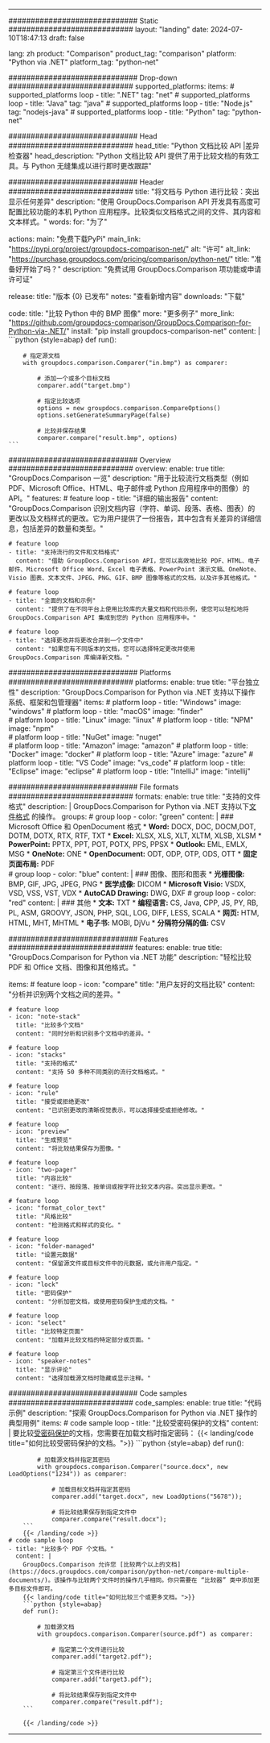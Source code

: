 
---
############################# Static ############################
layout: "landing"
date: 2024-07-10T18:47:13
draft: false

lang: zh
product: "Comparison"
product_tag: "comparison"
platform: "Python via .NET"
platform_tag: "python-net"

############################# Drop-down ############################
supported_platforms:
  items:
    # supported_platforms loop
    - title: ".NET"
      tag: "net"
    # supported_platforms loop
    - title: "Java"
      tag: "java"
    # supported_platforms loop
    - title: "Node.js"
      tag: "nodejs-java"
    # supported_platforms loop
    - title: "Python"
      tag: "python-net"

############################# Head ############################
head_title: "Python 文档比较 API |差异检查器"
head_description: "Python 文档比较 API 提供了用于比较文档的有效工具。与 Python 无缝集成以进行即时更改跟踪"

############################# Header ############################
title: "将文档与 Python 进行比较：突出显示任何差异"
description: "使用 GroupDocs.Comparison API 开发具有高度可配置比较功能的本机 Python 应用程序。比较类似文档格式之间的文件、其内容和文本样式。"
words:
  for: "为了"

actions:
  main: "免费下载PyPi"
  main_link: "https://pypi.org/project/groupdocs-comparison-net/"
  alt: "许可"
  alt_link: "https://purchase.groupdocs.com/pricing/comparison/python-net/"
  title: "准备好开始了吗？"
  description: "免费试用 GroupDocs.Comparison 项功能或申请许可证"

release:
  title: "版本 {0} 已发布"
  notes: "查看新增内容"
  downloads: "下载"

code:
  title: "比较 Python 中的 BMP 图像"
  more: "更多例子"
  more_link: "https://github.com/groupdocs-comparison/GroupDocs.Comparison-for-Python-via-.NET/"
  install: "pip install groupdocs-comparison-net"
  content: |
    ```python {style=abap}
    def run():

        # 指定源文档
        with groupdocs.comparison.Comparer("in.bmp") as comparer:

            # 添加一个或多个目标文档
            comparer.add("target.bmp")

            # 指定比较选项
            options = new groupdocs.comparison.CompareOptions()
            options.setGenerateSummaryPage(false)

            # 比较并保存结果
            comparer.compare("result.bmp", options)
    ```

############################# Overview ############################
overview:
  enable: true
  title: "GroupDocs.Comparison 一览"
  description: "用于比较流行文档类型（例如 PDF、Microsoft Office、HTML、电子邮件或 Python 应用程序中的图像）的 API。"
  features:
    # feature loop
    - title: "详细的输出报告"
      content: "GroupDocs.Comparison 识别文档内容（字符、单词、段落、表格、图表）的更改以及文档样式的更改。它为用户提供了一份报告，其中包含有关差异的详细信息，包括差异的数量和类型。"

    # feature loop
    - title: "支持流行的文件和文档格式"
      content: "借助 GroupDocs.Comparison API，您可以高效地比较 PDF、HTML、电子邮件、Microsoft Office Word、Excel 电子表格、PowerPoint 演示文稿、OneNote、Visio 图表、文本文件、JPEG、PNG、GIF、BMP 图像等格式的文档，以及许多其他格式。"

    # feature loop
    - title: "全面的文档和示例"
      content: "提供了在不同平台上使用比较库的大量文档和代码示例，使您可以轻松地将 GroupDocs.Comparison API 集成到您的 Python 应用程序中。"

    # feature loop
    - title: "选择更改并将更改合并到一个文件中"
      content: "如果您有不同版本的文档，您可以选择特定更改并使用 GroupDocs.Comparison 库编译新文档。"

############################# Platforms ############################
platforms:
  enable: true
  title: "平台独立性"
  description: "GroupDocs.Comparison for Python via .NET 支持以下操作系统、框架和包管理器"
  items:
    # platform loop
    - title: "Windows"
      image: "windows"
    # platform loop
    - title: "macOS"
      image: "finder"      
    # platform loop
    - title: "Linux"
      image: "linux"
    # platform loop
    - title: "NPM"
      image: "npm"  
    # platform loop
    - title: "NuGet"
      image: "nuget"      
    # platform loop
    - title: "Amazon"
      image: "amazon"
    # platform loop
    - title: "Docker"
      image: "docker"
    # platform loop
    - title: "Azure"
      image: "azure"
    # platform loop
    - title: "VS Code"
      image: "vs_code"
    # platform loop
    - title: "Eclipse"
      image: "eclipse"
    # platform loop
    - title: "IntelliJ"
      image: "intellij"

############################# File formats ############################
formats:
  enable: true
  title: "支持的文件格式"
  description: |
    GroupDocs.Comparison for Python via .NET 支持以下[文件格式](https://docs.groupdocs.com/comparison/net/supported-document-formats/) 的操作。
  groups:
    # group loop
    - color: "green"
      content: |
        ### Microsoft Office 和 OpenDocument 格式
        * **Word:** DOCX, DOC, DOCM,DOT, DOTM, DOTX, RTX, RTF, TXT
        * **Excel:** XLSX, XLS, XLT, XLTM, XLSB, XLSM
        * **PowerPoint:** PPTX, PPT, POT, POTX, PPS, PPSX
        * **Outlook:** EML, EMLX, MSG
        * **OneNote:** ONE
        * **OpenDocument:** ODT, ODP, OTP, ODS, OTT
        * **固定页面布局:** PDF        
    # group loop
    - color: "blue"
      content: |
        ### 图像、图形和图表
        * **光栅图像:** BMP, GIF, JPG, JPEG, PNG
        * **医学成像:** DICOM
        * **Microsoft Visio:** VSDX, VSD, VSS, VST, VDX
        * **AutoCAD Drawing:** DWG, DXF
      # group loop
    - color: "red"
      content: |
        ### 其他
        * **文本:** TXT
        * **编程语言:** CS, Java, CPP, JS, PY, RB, PL, ASM, GROOVY, JSON, PHP, SQL, LOG, DIFF, LESS, SCALA
        * **网页:** HTM, HTML, MHT, MHTML
        * **电子书:** MOBI, DjVu
        * **分隔符分隔的值:** CSV

############################# Features ############################
features:
  enable: true
  title: "GroupDocs.Comparison for Python via .NET 功能"
  description: "轻松比较 PDF 和 Office 文档、图像和其他格式。"

  items:
    # feature loop
    - icon: "compare"
      title: "用户友好的文档比较"
      content: "分析并识别两个文档之间的差异。"

    # feature loop
    - icon: "note-stack"
      title: "比较多个文档"
      content: "同时分析和识别多个文档中的差异。"

    # feature loop
    - icon: "stacks"
      title: "支持的格式"
      content: "支持 50 多种不同类别的流行文档格式。"

    # feature loop
    - icon: "rule"
      title: "接受或拒绝更改"
      content: "已识别更改的清晰视觉表示，可以选择接受或拒绝修改。"

    # feature loop
    - icon: "preview"
      title: "生成预览"
      content: "将比较结果保存为图像。"

    # feature loop
    - icon: "two-pager"
      title: "内容比较"
      content: "逐行、按段落、按单词或按字符比较文本内容。突出显示更改。"

    # feature loop
    - icon: "format_color_text"
      title: "风格比较"
      content: "检测格式和样式的变化。"

    # feature loop
    - icon: "folder-managed"
      title: "设置元数据"
      content: "保留源文件或目标文件中的元数据，或允许用户指定。"

    # feature loop
    - icon: "lock"
      title: "密码保护"
      content: "分析加密文档，或使用密码保护生成的文档。"

    # feature loop
    - icon: "select"
      title: "比较特定页面"
      content: "加载并比较文档的特定部分或页面。"

    # feature loop
    - icon: "speaker-notes"
      title: "显示评论"
      content: "选择加载源文档时隐藏或显示注释。"

############################# Code samples ############################
code_samples:
  enable: true
  title: "代码示例"
  description: "探索 GroupDocs.Comparison for Python via .NET 操作的典型用例"
  items:
    # code sample loop
    - title: "比较受密码保护的文档"
      content: |
        要比较[受密码保护](https://docs.groupdocs.com/comparison/python-net/load-password-protected-documents/)的文档，您需要在加载文档时指定密码：
        {{< landing/code title="如何比较受密码保护的文档。">}}
        ```python {style=abap}
        def run():

            # 加载源文档并指定其密码
            with groupdocs.comparison.Comparer("source.docx", new LoadOptions("1234")) as comparer:

                # 加载目标文档并指定其密码
                comparer.add("target.docx", new LoadOptions("5678"));

                # 将比较结果保存到指定文件中
                comparer.compare("result.docx");
        ```
        {{< /landing/code >}}
    # code sample loop
    - title: "比较多个 PDF 个文档。"
      content: |
        GroupDocs.Comparison 允许您 [比较两个以上的文档](https://docs.groupdocs.com/comparison/python-net/compare-multiple-documents/)。该操作与比较两个文件时的操作几乎相同。你只需要在 “比较器” 类中添加更多目标文件即可。
        {{< landing/code title="如何比较三个或更多文档。">}}
        ```python {style=abap}
        def run():

            # 加载源文档
            with groupdocs.comparison.Comparer(source.pdf") as comparer:

                # 指定第二个文件进行比较
                comparer.add("target2.pdf");

                # 指定第三个文件进行比较
                comparer.add("target3.pdf");

                # 将比较结果保存到指定文件中
                comparer.compare("result.pdf");
        ```

        {{< /landing/code >}}

---